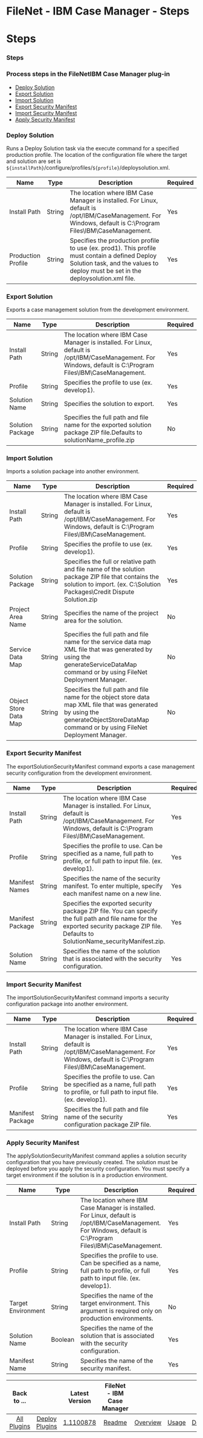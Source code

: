 
FileNet - IBM Case Manager - Steps
==================================

# Steps


### Steps




### Process steps in the FileNetIBM Case Manager plug-in

* [Deploy Solution](#deploy)
* [Export Solution](#export_solution)
* [Import Solution](#import_solution)
* [Export Security Manifest](#export_security)
* [Import Security Manifest](#import_security)
* [Apply Security Manifest](#apply_security)


### Deploy Solution

Runs a Deploy Solution task via the execute command for a specified production profile. The location of the configuration file where the target and solution are set is ``${installPath}``/configure/profiles/``${profile}``/deploysolution.xml.


| Name | Type | Description                                                                                                          | Required |
| ---- | ---- | -------------------------------------------------------------------------------------------------------------------- | -------- |
| Install Path | String | The location where IBM Case Manager is installed. For Linux, default is /opt/IBM/CaseManagement. For Windows, default is C:\Program Files\IBM\CaseManagement. | Yes |
| Production Profile | String | Specifies the production profile to use (ex. prod1). This profile must contain a defined Deploy Solution task, and the values to deploy must be set in the deploysolution.xml file. | Yes |

### Export Solution

Exports a case management solution from the development environment.



| Name | Type | Description                                                                                                          | Required |
| ---- | ---- | -------------------------------------------------------------------------------------------------------------------- | -------- |
| Install Path | String | The location where IBM Case Manager is installed. For Linux, default is /opt/IBM/CaseManagement. For Windows, default is C:\Program Files\IBM\CaseManagement. | Yes |
| Profile | String | Specifies the profile to use (ex. develop1). | Yes |
| Solution Name | String | Specifies the solution to export. | Yes |
| Solution Package | String | Specifies the full path and file name for the exported solution package ZIP file.Defaults to solutionName\_profile.zip | No |

### Import Solution

Imports a solution package into another environment.



| Name | Type | Description                                                                                                          | Required |
| ---- | ---- | -------------------------------------------------------------------------------------------------------------------- | -------- |
| Install Path | String | The location where IBM Case Manager is installed. For Linux, default is /opt/IBM/CaseManagement. For Windows, default is C:\Program Files\IBM\CaseManagement. | Yes |
| Profile | String | Specifies the profile to use (ex. develop1). | Yes |
| Solution Package | String | Specifies the full or relative path and file name of the solution package ZIP file that contains the solution to import. (ex. C:\Solution Packages\Credit Dispute Solution.zip | Yes |
| Project Area Name | String | Specifies the name of the project area for the solution. | No |
| Service Data Map | String | Specifies the full path and file name for the service data map XML file that was generated by using the generateServiceDataMap command or by using FileNet Deployment Manager. | No |
| Object Store Data Map | String | Specifies the full path and file name for the object store data map XML file that was generated by using the generateObjectStoreDataMap command or by using FileNet Deployment Manager. | No |

### Export Security Manifest

The exportSolutionSecurityManifest command exports a case management security configuration from the development environment.



| Name | Type | Description                                                                                                          | Required |
| ---- | ---- | -------------------------------------------------------------------------------------------------------------------- | -------- |
| Install Path | String | The location where IBM Case Manager is installed. For Linux, default is /opt/IBM/CaseManagement. For Windows, default is C:\Program Files\IBM\CaseManagement. | Yes |
| Profile | String | Specifies the profile to use. Can be specified as a name, full path to profile, or full path to input file. (ex. develop1). | Yes |
| Manifest Names | String | Specifies the name of the security manifest. To enter multiple, specify each manifest name on a new line. | Yes |
| Manifest Package | String | Specifies the exported security package ZIP file. You can specify the full path and file name for the exported security package ZIP file. Defaults to SolutionName\_securityManifest.zip. | Yes |
| Solution Name | String | Specifies the name of the solution that is associated with the security configuration. | Yes |

### Import Security Manifest

The importSolutionSecurityManifest command imports a security configuration package into another environment.


| Name | Type | Description                                                                                                          | Required |
| ---- | ---- | -------------------------------------------------------------------------------------------------------------------- | -------- |
| Install Path | String | The location where IBM Case Manager is installed. For Linux, default is /opt/IBM/CaseManagement. For Windows, default is C:\Program Files\IBM\CaseManagement. | Yes |
| Profile | String | Specifies the profile to use. Can be specified as a name, full path to profile, or full path to input file. (ex. develop1). | Yes |
| Manifest Package | String | Specifies the full path and file name of the security configuration package ZIP file. | Yes |

### Apply Security Manifest

The applySolutionSecurityManifest command applies a solution security configuration that you have previously created. The solution must be deployed before you apply the security configuration. You must specify a target environment if the solution is in a production environment.


| Name | Type | Description                                                                                                          | Required |
| ---- | ---- | -------------------------------------------------------------------------------------------------------------------- | -------- |
| Install Path | String | The location where IBM Case Manager is installed. For Linux, default is /opt/IBM/CaseManagement. For Windows, default is C:\Program Files\IBM\CaseManagement. | Yes |
| Profile | String | Specifies the profile to use. Can be specified as a name, full path to profile, or full path to input file. (ex. develop1). | Yes |
| Target Environment | String | Specifies the name of the target environment. This argument is required only on production environments. | No |
| Solution Name | Boolean | Specifies the name of the solution that is associated with the security configuration. | Yes |
| Manifest Name | String | Specifies the name of the security manifest. | Yes |



|Back to ...||Latest Version|FileNet - IBM Case Manager ||||
| :---: | :---: | :---: | :---: | :---: | :---: | :---: |
|[All Plugins](../../index.md)|[Deploy Plugins](../README.md)|[1.1100878](https://raw.githubusercontent.com/UrbanCode/IBM-UCD-PLUGINS/main/files/FileNet-CaseManager/FileNet-CaseManager-1.1100878.zip)|[Readme](README.md)|[Overview](overview.md)|[Usage](usage.md)|[Downloads](downloads.md)|
